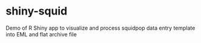 # shiny-squid
Demo of R Shiny app to visualize and process squidpop data entry template into EML and flat archive file
